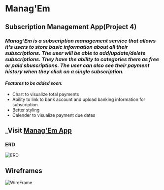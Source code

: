 # Manag'Em
## Subscription Management App(Project 4)

### _Manag'Em is a subscription management service that allows it's users to store basic information about all their subscriptions. The user will be able to add/update/delete subscriptions. They have the ability to categories them as free or paid sbuscriptions. The user can also see their payment history when they click on a single subscription._

#### _Features to be added soon:_
* Chart to visualize total payments
* Ability to link to bank account and upload banking information for subscription
* Better styling
* Calender to visualize payment due dates

## _Visit [Manag'Em App](https://managem.herokuapp.com/)

### ERD
![ERD](https://imgur.com/r1meIm9)

## Wireframes
![WireFrame](https://imgur.com/eAewgMl)
